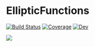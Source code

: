 # EllipticFunctions

[![Build Status](https://github.com/stla/Jacobi.jl/actions/workflows/CI.yml/badge.svg?branch=master)](https://github.com/stla/Jacobi.jl/actions/workflows/CI.yml?query=branch%3Amaster)
[![Coverage](https://codecov.io/gh/stla/Jacobi.jl/branch/master/graph/badge.svg)](https://codecov.io/gh/stla/Jacobi.jl)
[![Dev](https://img.shields.io/badge/docs-dev-blue.svg)](https://stla.github.io/Jacobi.jl)

![](https://raw.githubusercontent.com/stla/jacobi/main/inst/images/jellip_cn_1-16.png)
